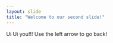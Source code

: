 ```yaml
---
layout: slide
title: "Welcome to our second slide!"
---
```

Ui Ui you!!!
Use the left arrow to go back!
